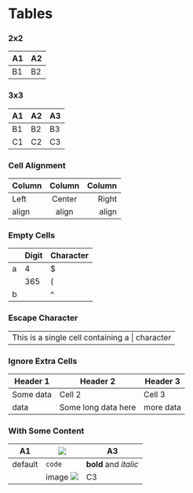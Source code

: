 # Tables

### 2x2

A1 | A2
-- | --
B1 | B2


### 3x3

A1|A2|A3
-|-|-
B1|B2|B3
C1|C2|C3


### Cell Alignment

Column | Column | Column
:----- | :----: | -----:
Left   | Center | Right
align  | align  | align

### Empty Cells

| | Digit | Character
| ------ | ------|----
| a      | 4     | $
| | 365   | (
| b      |       | ^  

### Escape Character

|  |
|-|
| This is a single cell containing a \| character |


<!-- not a standard markdown feature ...

### Merged Cells

|             |          Grouping           ||
First Header  | Second Header | Third Header |
 ------------ | :-----------: | -----------: |
Content       |          *Long Cell*        ||
Content       |   **Cell**    |         Cell |

New section   |     More      |         Data |
And more      | With an escaped '\|'         || 
-->

### Ignore Extra Cells

| Header 1  | Header 2            | Header 3  |
| --------- | ------------------- | --------- |
| Some data | Cell 2              | Cell 3    | Ignored | Ignored |
| data      | Some long data here | more data | 

### With Some Content

A1|![](https://via.placeholder.com/50x50)|A3
-|-|-
default|`code`|**bold** and *italic*
| | image ![](https://via.placeholder.com/50x50)|C3

